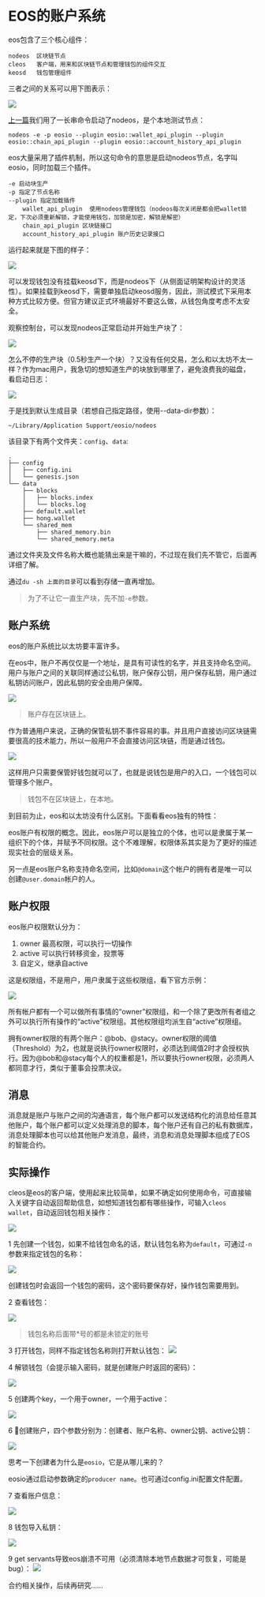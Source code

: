 # EOS的账户系统


eos包含了三个核心组件：

```
nodeos  区块链节点
cleos   客户端，用来和区块链节点和管理钱包的组件交互
keosd   钱包管理组件
```

三者之间的关系可以用下图表示：

![](media/15245532687723/15245534079809.png)


[上一篇]()我们用了一长串命令启动了nodeos，是个本地测试节点：

```
nodeos -e -p eosio --plugin eosio::wallet_api_plugin --plugin eosio::chain_api_plugin --plugin eosio::account_history_api_plugin
```

eos大量采用了插件机制，所以这句命令的意思是启动nodeos节点，名字叫eosio，同时加载三个插件。

```
-e 启动块生产
-p 指定了节点名称
--plugin 指定加载插件
	wallet_api_plugin  使用nodeos管理钱包（nodeos每次关闭是都会把wallet锁定，下次必须重新解锁，才能使用钱包，加锁是加密，解锁是解密）
	chain_api_plugin 区块链接口
	account_history_api_plugin 账户历史记录接口
```

运行起来就是下图的样子：

![](media/15245532687723/15245548990873.png)

可以发现钱包没有挂载keosd下，而是nodeos下（从侧面证明架构设计的灵活性）。如果挂载到keosd下，需要单独启动keosd服务，因此，测试模式下采用本种方式比较方便。但官方建议正式环境最好不要这么做，从钱包角度考虑不太安全。

观察控制台，可以发现nodeos正常启动并开始生产块了：

![](media/15245532687723/15252323292656.jpg)


怎么不停的生产块（0.5秒生产一个块）？又没有任何交易，怎么和以太坊不太一样？作为mac用户，我急切的想知道生产的块放到哪里了，避免浪费我的磁盘，看启动日志：

![](media/15245532687723/15247110059995.jpg)

于是找到默认生成目录（若想自己指定路径，使用--data-dir参数）：

```
~/Library/Application Support/eosio/nodeos
```

该目录下有两个文件夹：`config`、`data`:

```
.
├── config
│   ├── config.ini
│   └── genesis.json
└── data
    ├── blocks
    │   ├── blocks.index
    │   └── blocks.log
    ├── default.wallet
    ├── hong.wallet
    └── shared_mem
        ├── shared_memory.bin
        └── shared_memory.meta
```

通过文件夹及文件名称大概也能猜出来是干嘛的，不过现在我们先不管它，后面再详细了解。

通过`du -sh 上面的目录`可以看到存储一直再增加。

> 为了不让它一直生产块，先不加`-e`参数。


## 账户系统

eos的账户系统比以太坊要丰富许多。

在eos中，账户不再仅仅是一个地址，是具有可读性的名字，并且支持命名空间。用户与账户之间的关联同样通过公私钥，账户保存公钥，用户保存私钥，用户通过私钥访问账户，因此私钥的安全由用户保障。

![](media/15245532687723/15252331302670.jpg)


> 账户存在区块链上。

作为普通用户来说，正确的保管私钥不事件容易的事。并且用户直接访问区块链需要很高的技术能力，所以一般用户不会直接访问区块链，而是通过钱包。

![](media/15245532687723/15252332100315.jpg)

这样用户只需要保管好钱包就可以了，也就是说钱包是用户的入口，一个钱包可以管理多个账户。

> 钱包不在区块链上，在本地。

到目前为止，eos和以太坊没有什么区别。下面看看eos独有的特性：

eos账户有权限的概念。因此，eos账户可以是独立的个体，也可以是隶属于某一组织下的个体，并赋予不同权限。这个不难理解，权限体系其实是为了更好的描述现实社会的层级关系。

另一点是eos账户名称支持命名空间，比如`@domain`这个帐户的拥有者是唯一可以创建`@user.domain`帐户的人。

## 账户权限

eos账户权限默认分为：

1. owner  最高权限，可以执行一切操作
2. active  可以执行转移资金，投票等
3. 自定义，继承自active

这是权限组，不是用户，用户隶属于这些权限组，看下官方示例：

![](media/15245532687723/15246244525986.jpg)

所有帐户都有一个可以做所有事情的“owner”权限组，和一个除了更改所有者组之外可以执行所有操作的“active”权限组。其他权限组均派生自“active”权限组。

拥有owner权限的有两个账户：@bob、@stacy。owner权限的阈值（Threshold）为2，也就是说执行owner权限时，必须达到阈值2时才会授权执行。因为@bob和@stacy每个人的权重都是1，所以要执行owner权限，必须两人都同意才行，类似于董事会投票决议。

## 消息

消息就是账户与账户之间的沟通语言，每个账户都可以发送结构化的消息给任意其他账户，每个账户都可以定义处理消息的脚本，每个账户还有自己的私有数据库，消息处理脚本也可以给其他账户发消息，最终，消息和消息处理脚本组成了EOS的智能合约。


## 实际操作

cleos是eos的客户端，使用起来比较简单，如果不确定如何使用命令，可直接输入关键字自动返回帮助信息，如想知道钱包都有哪些操作，可输入`cleos wallet`，自动返回钱包相关操作：

![](media/15245532687723/15252447245223.jpg)


1 先创建一个钱包，如果不给钱包命名的话，默认钱包名称为`default`，可通过`-n`参数来指定钱包的名称：

![](media/15245532687723/15252309414957.jpg)

创建钱包时会返回一个钱包的密码，这个密码要保存好，操作钱包需要用到。

2 查看钱包：

![](media/15245532687723/15252296748421.jpg)

> 钱包名称后面带*号的都是未锁定的账号

3 打开钱包，同样不指定钱包名称则打开默认钱包：
![](media/15245532687723/15252297638845.jpg)

4 解锁钱包（会提示输入密码，就是创建账户时返回的密码）：

![](media/15245532687723/15252440281504.jpg)


5 创建两个key，一个用于owner，一个用于active：

![](media/15245532687723/15252304652567.jpg)


6 创建账户，四个参数分别为：创建者、账户名称、owner公钥、active公钥：

![](media/15245532687723/15252311054127.jpg)

思考一下创建者为什么是`eosio`，它是从哪儿来的？

eosio通过启动参数确定的`producer name`。也可通过config.ini配置文件配置。

7 查看账户信息：

![](media/15245532687723/15252317624880.jpg)


8 钱包导入私钥：

![](media/15245532687723/15252442965947.jpg)

9 get servants导致eos崩溃不可用（必须清除本地节点数据才可恢复，可能是bug）：
![](media/15245532687723/15252307969071.jpg)


合约相关操作，后续再研究……

